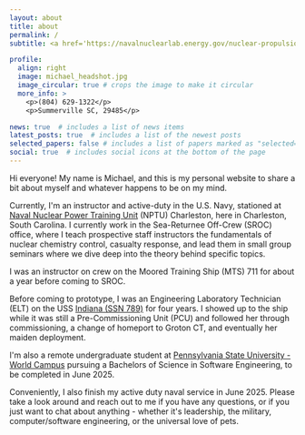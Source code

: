```yaml
---
layout: about
title: about
permalink: /
subtitle: <a href='https://navalnuclearlab.energy.gov/nuclear-propulsion-program/'>Nuclear Navy</a> | <a href="https://www.psu.edu">Penn State</a>

profile:
  align: right
  image: michael_headshot.jpg
  image_circular: true # crops the image to make it circular
  more_info: >
    <p>(804) 629-1322</p>
    <p>Summerville SC, 29485</p>

news: true  # includes a list of news items
latest_posts: true  # includes a list of the newest posts
selected_papers: false # includes a list of papers marked as "selected={true}"
social: true  # includes social icons at the bottom of the page
---
```


Hi everyone! My name is Michael, and this is my personal website to share a bit about myself and whatever happens to be on my mind.

Currently, I'm an instructor and active-duty in the U.S. Navy, stationed at [Naval Nuclear Power Training Unit](https://www.navsea.navy.mil/Home/NPTU/Charleston/) (NPTU) Charleston, here in Charleston, South Carolina. I currently work in the Sea-Returnee Off-Crew (SROC) office, where I teach prospective staff instructors the fundamentals of nuclear chemistry control, casualty response, and lead them in small group seminars where we dive deep into the theory behind specific topics.

I was an instructor on crew on the Moored Training Ship (MTS) 711 for about a year before coming to SROC.

Before coming to prototype, I was an Engineering Laboratory Technician (ELT) on the USS [Indiana (SSN 789)](https://www.sublant.usff.navy.mil/SSN789/) for four years. I showed up to the ship while it was still a Pre-Commissioning Unit (PCU) and followed her through commissioning, a change of homeport to Groton CT, and eventually her maiden deployment.

I'm also a remote undergraduate student at [Pennsylvania State University - World Campus](https://www.worldcampus.psu.edu) pursuing a Bachelors of Science in Software Engineering, to be completed in June 2025.

Conveniently, I also finish my active duty naval service in June 2025. Please take a look around and reach out to me if you have any questions, or if you just want to chat about anything - whether it's leadership, the military, computer/software engineering, or the universal love of pets.